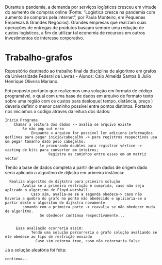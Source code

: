 Durante a pandemia, a demanda por serviços logísticos cresceu em virtude do aumento de compras online (Fonte: “Logística cresce na pandemia com aumento de compras pela internet”, por Paula Monteiro, em Pequenas Empresas & Grandes Negócios). Grandes empresas que realizam suas operações de entregas de produtos buscam sempre uma redução de custos logísticos, a fim de utilizar tal economia de recursos em outros investimentos de interesse corporativo.


# Trabalho-grafos
Repositório destinado ao trabalho final da disciplina de algoritmo em grafos da Universidade Federal de Lavras - Alunos: Caio Almeida Santos &amp; Julio Henrique Oliveira Mariano.

Foi proposto portanto que realizemos uma solução em formato de código programável, o qual com uma base de dados em arquivo de formato texto sobre uma região com os custos para desloque( tempo, distância, preço )  deveria definir o menor caminho possível entre pontos distintos. Portanto nos iniciamos o codigo atraves da leitura dos dados:



	Início Programa
		Chamar a leitura dos dados -> avalia se arquivo existe
			Se não pop out erro
				Enquanto o arquivo for possível ler adiciona informações getlines para pegar início/cabeçalho -> para registros respectivos usa um pegar tamanho dado pelo cabeçalho;
					le procurando doubles para registrar vértice -> casting de bits para converter em inteiros;
						Registra os caminhos entre esses em um matriz vector
	


Tendo a base de dados completa a partir de um dados de origem dado seria aplicado o algoritmo de dijkstra em primeira instância:


      Realiza algoritmo de dijkstra para primeira solução
        	Avalia se a primeira restrição é cumprida, caso não seja aplicado o algoritmo de Floyd-warshall.
         		Caso sim, avalia-se se a segunda obedece-> caso não haveria a quebra do grafo no ponto não obedecido e aplicaria-se a partir deste o algoritmo de dijkstra novamente.
  			somando com a primeira parte -> reavalia se não obedecer muda de algoritmo.
         			Se obedecer contínua respectivamente...
          
	  
         Essa avaliação ocorreria assim:
                Tendo uma solução percorreria o grafo solução avaliando se ele obedece ao tipo de restrição enviado
                  Caso sim retorna true, caso não retornaria false
		  
		  
Já a solução aleatória foi feita:
	
	
	continua...
